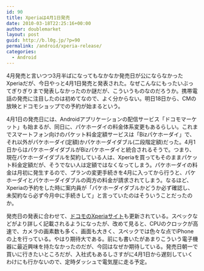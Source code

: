 ```yaml
---
id: 90
title: Xperiaは4月1日発売
date: 2010-03-18T22:25:16+00:00
author: doublemarket
layout: post
guid: http://b.l0g.jp/?p=90
permalink: /android/xperia-release/
categories:
  - Android
---
```


4月発売と言いつつ3月半ばになってもなかなか発売日が公にならなかったXperiaだが、今日やっと4月1日発売と発表された。なぜこんなにもったいぶってぎりぎりまで発表しなかったのか謎だが、こういうものなのだろうか。携帯電話の発売に注目したのは初めてなので、よく分からない。明日18日から、CMの放映とドコモショップでの予約が始まるという。

4月1日の発売日には、Androidアプリケーションの配信サービス「ドコモマーケット」も始まるが、同日に、パケホーダイの料金体系変更もあるらしい。これまでスマートフォン向けのパケット料金定額サービスは「Bizパケホーダイ」で、それ以外がパケホーダイ(定額)かパケホーダイダブル(二段階定額)だった。4月1日からはパケホーダイダブルがBizパケホーダイと統合されるそうで。つまり、現在パケホーダイダブルを契約している人は、Xperiaを買ってもそのままパケット料金定額だが、そうでない人は定額ではなくなってしまう。パケホーダイの料金は月初に発生するので、プランの変更手続きを4月に入ってから行うと、パケホーダイとパケホーダイダブルの両方の料金が請求されてしまう。なるほど、Xperiaの予約をした時に案内員が「パケホーダイダブルかどうか必ず確認し、未契約なら必ず今月中に手続きして」と言っていたのはそういうことだったのか。

発売日の発表に合わせて、<a href="http://www.nttdocomo.co.jp/product/foma/smart_phone/so01b/index.html" target="_blank">ドコモのXperiaサイト</a>も更新されている。スペックなどがより詳しく記載されるようになったが、改めて見ると、CPUのクロックが高速で、カメラの画素数も多く、画面も大きく、スペックでは色々な点でiPhoneの上を行っている。やはり期待大である。前にも書いたがあまりこういう電子機器に最近興味を持たなかったのだが、今回はなぜか期待している。発売日朝一で買いに行きたいところだが、入社式もあるしさすがに4月1日から遅刻していくわけにも行かないので、定時ダッシュで電気屋に走る予定。

